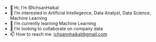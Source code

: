 - 👋 Hi, I’m @IchsanHaikal
- 👀 I’m interested in Artificial Intellegence, Data Analyst, Data Science, Machine Learning
- 🌱 I’m currently learning Machine Learning
- 💞️ I’m looking to collaborate on company data
- 📫 How to reach me: ichsannhaikal@gmail.com

<!---
IchsanHaikal/IchsanHaikal is a ✨ special ✨ repository because its `README.md` (this file) appears on your GitHub profile.
You can click the Preview link to take a look at your changes.
--->
